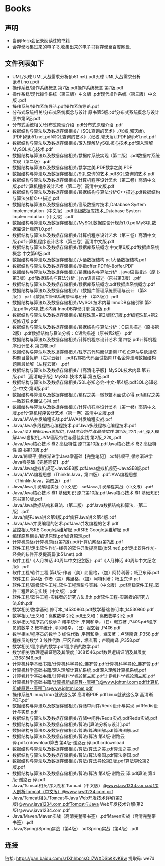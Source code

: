 # Books
## 声明
  * 当前Resp会记录阅读过的书籍
  * 会存储收集过来的电子书,收集出来的电子书将存储至百度网盘.
  
## 文件列表如下


* UML/火球 UML大战需求分析(jb51.net).pdf火球 UML大战需求分析(jb51.net).pdf
* 操作系统/操作系统概念  第7版.pdf操作系统概念  第7版.pdf
* 操作系统/现代操作系统（第三版）中文版 .pdf现代操作系统（第三版）中文版 .pdf
* 操作系统/操作系统导论.pdf操作系统导论.pdf
* 分布式系统相关/分布式系统概念与设计 原书第5版.pdf分布式系统概念与设计 原书第5版.pdf
* 分布式系统相关/分布式原理介绍 .pdf分布式原理介绍 .pdf
* 数据结构与算法以及数据存储相关/《SQL查询的艺术》.(张权,郭天娇).[PDF]@jb51.net.pdf《SQL查询的艺术》.(张权,郭天娇).[PDF]@jb51.net.pdf
* 数据结构与算法以及数据存储相关/深入理解MySQL核心技术.pdf深入理解MySQL核心技术.pdf
* 数据结构与算法以及数据存储相关/数据库系统实现（第二版）.pdf数据库系统实现（第二版）.pdf
* 数据结构与算法以及数据存储相关/数学之美.PDF数学之美.PDF
* 数据结构与算法以及数据存储相关/SQL查询的艺术.pdfSQL查询的艺术.pdf
* 数据结构与算法以及数据存储相关/计算机程序设计艺术（第二卷）高清中文版.pdf计算机程序设计艺术（第二卷）高清中文版.pdf
* 数据结构与算法以及数据存储相关/数据结构与算法分析C++描述.pdf数据结构与算法分析C++描述.pdf
* 数据结构与算法以及数据存储相关/高级数据库技术_Database System Implementation（中文版）.pdf高级数据库技术_Database System Implementation（中文版）.pdf
* 数据结构与算法以及数据存储相关/MySQL数据库设计规范1.0.pdfMySQL数据库设计规范1.0.pdf
* 数据结构与算法以及数据存储相关/计算机程序设计艺术（第三卷）高清中文版.pdf计算机程序设计艺术（第三卷）高清中文版.pdf
* 数据结构与算法以及数据存储相关/数据库系统概念 中文第6版.pdf数据库系统概念 中文第6版.pdf
* 数据结构与算法以及数据存储相关/大话数据结构.pdf大话数据结构.pdf
* 数据结构与算法以及数据存储相关/剑指offer.PDF剑指offer.PDF
* 数据结构与算法以及数据存储相关/数据结构与算法分析：java语言描述（原书第3版）.pdf数据结构与算法分析：java语言描述（原书第3版）.pdf
* 数据结构与算法以及数据存储相关/数据库系统概念.pdf数据库系统概念.pdf
* 数据结构与算法以及数据存储相关/《数据库管理系统原理与设计 （第3版）》.pdf《数据库管理系统原理与设计 （第3版）》.pdf
* 数据结构与算法以及数据存储相关/MySQL技术内幕  InnoDB存储引擎  第2版.pdfMySQL技术内幕  InnoDB存储引擎  第2版.pdf
* 数据结构与算法以及数据存储相关/编程珠玑+第2版修订版.pdf编程珠玑+第2版修订版.pdf
* 数据结构与算法以及数据存储相关/数据结构与算法分析：C语言描述（原书第2版）.pdf数据结构与算法分析：C语言描述（原书第2版）.pdf
* 数据结构与算法以及数据存储相关/计算机程序设计艺术 第四卷.pdf计算机程序设计艺术 第四卷.pdf
* 数据结构与算法以及数据存储相关/程序员代码面试指南 IT名企算法与数据结构题目最优解（左程云著） .pdf程序员代码面试指南 IT名企算法与数据结构题目最优解（左程云著） .pdf
* 数据结构与算法以及数据存储相关/【高清电子版】MySQL技术内幕.第五版.pdf【高清电子版】MySQL技术内幕.第五版.pdf
* 数据结构与算法以及数据存储相关/SQL必知必会-中文-第4版.pdfSQL必知必会-中文-第4版.pdf
* 数据结构与算法以及数据存储相关/编程之美—微软技术面试心得.pdf编程之美—微软技术面试心得.pdf
* 数据结构与算法以及数据存储相关/计算机程序设计艺术（第一卷）高清中文版.pdf计算机程序设计艺术（第一卷）高清中文版.pdf
* Java/JAVA并发编程实战.pdfJAVA并发编程实战.pdf
* Java/Java多线程核心编程技术.pdfJava多线程核心编程技术.pdf
* Java/_深入理解Java虚拟机_JVM高级特性与最佳实践 第2版_220_.pdf_深入理解Java虚拟机_JVM高级特性与最佳实践 第2版_220_.pdf
* Java/Java核心技术 卷2 高级特性 原书第10版.pdfJava核心技术 卷2 高级特性 原书第10版.pdf
* Java/韩顺平_循序渐进学Java零基础【完整笔记】.pdf韩顺平_循序渐进学Java零基础【完整笔记】.pdf
* Java/Java虚拟机规范-JavaSE8版.pdfJava虚拟机规范-JavaSE8版.pdf
* Java/JAVA编程思想（ThinkInJava，第四版）.pdfJAVA编程思想（ThinkInJava，第四版）.pdf
* Java/Java并发编程实战（中文版）.pdfJava并发编程实战（中文版）.pdf
* Java/Java核心技术 卷1 基础知识 原书第10版.pdfJava核心技术 卷1 基础知识 原书第10版.pdf
* Java/Java数据结构和算法.（第二版）.pdfJava数据结构和算法.（第二版）.pdf
* Java/疯狂Java讲义第4版.pdf疯狂Java讲义第4版.pdf
* Java/Java并发编程的艺术.pdfJava并发编程的艺术.pdf
* 监控相关/SRE  Google运维解密.pdfSRE  Google运维解密.pdf
* 编译原理相关/编译原理.pdf编译原理.pdf
* 计算机网络/计算机网络(第7版).pdf计算机网络(第7版).pdf
* 软件工程/走出软件作坊-经典的软件开发提高篇(jb51.net).pdf走出软件作坊-经典的软件开发提高篇(jb51.net).pdf
* 软件工程/《人月神话 40周年中文纪念版》.pdf《人月神话 40周年中文纪念版》.pdf
* 软件工程/软件工程 第4版-作者（美）弗里格，（加）阿特利著；杨卫东译.pdf软件工程 第4版-作者（美）弗里格，（加）阿特利著；杨卫东译.pdf
* 软件工程/高级软件工程_软件工程理论与实践（中文版）.pdf高级软件工程_软件工程理论与实践（中文版）.pdf
* 软件工程/软件工程-实践者的研究方法.8th.pdf软件工程-实践者的研究方法.8th.pdf
* 数学相关/数学基础  修订本_14530860.pdf数学基础  修订本_14530860.pdf
* 数学相关/王义和：离散数学引论.pdf王义和：离散数学引论.pdf
* 数学相关/程序员的数学 2 概率统计 ,平冈和幸，（日）堀玄著 ,P406.pdf程序员的数学 2 概率统计 ,平冈和幸，（日）堀玄著 ,P406.pdf
* 数学相关/程序员的数学 3 线性代数 ,平冈和幸，堀玄著；卢晓南译 ,P358.pdf程序员的数学 3 线性代数 ,平冈和幸，堀玄著；卢晓南译 ,P358.pdf
* 数学相关/程序员的数学.pdf程序员的数学.pdf
* 数学相关/数理逻辑证明及其限度_13681546.pdf数理逻辑证明及其限度_13681546.pdf
* 计算机科学基础书籍/计算机科学导论_佛罗赞.pdf计算机科学导论_佛罗赞.pdf
* 计算机科学基础书籍/深入理解计算机系统.pdf深入理解计算机系统.pdf
* 计算机科学基础书籍/计算机科学概论第三版.pdf计算机科学概论第三版.pdf
* 计算机科学基础书籍/计算机组成原理--唐朔飞@www.jqhtml.com.pdf计算机组成原理--唐朔飞@www.jqhtml.com.pdf
* 操作系统/Linux/Linux就该这么学 高清晰PDF.pdfLinux就该这么学 高清晰PDF.pdf
* 数据结构与算法以及数据存储相关/存储中间件/Redis设计与实现.pdfRedis设计与实现.pdf
* 数据结构与算法以及数据存储相关/存储中间件/Redis实战.pdfRedis实战.pdf
* 数据结构与算法以及数据存储相关/算法/[算法分析与设计].pdf
* 数据结构与算法以及数据存储相关/算法/算法图解.pdf算法图解.pdf
* 数据结构与算法以及数据存储相关/算法/算法 第4版-谢路云 译.pdf.crdownload算法 第4版-谢路云 译.pdf.crdownload
* 数据结构与算法以及数据存储相关/算法/算法之美.pdf算法之美.pdf
* 数据结构与算法以及数据存储相关/算法/算法帝国.pdf算法帝国.pdf
* 数据结构与算法以及数据存储相关/算法/算法导论第2版.pdf算法导论第2版.pdf
* 数据结构与算法以及数据存储相关/算法/算法 第4版-谢路云 译.pdf算法 第4版-谢路云 译.pdf
* Java/Tomcat相关/深入剖析Tomcat（中文版）@www.java1234.com.pdf深入剖析Tomcat（中文版）@www.java1234.com.pdf
* Java/Tomcat相关/Tomcat与Java Web开发技术详解(第2版)@www.java1234.com.pdfTomcat与Java Web开发技术详解(第2版)@www.java1234.com.pdf
* Java/Maven/Maven实战（高清完整带书签）.pdfMaven实战（高清完整带书签）.pdf
* Java/Spring/Spring实战（第4版）.pdfSpring实战（第4版）.pdf



## 连接
链接: https://pan.baidu.com/s/1XhhbpnsOII7WXDSbKKyK9w 提取码: we7d 
